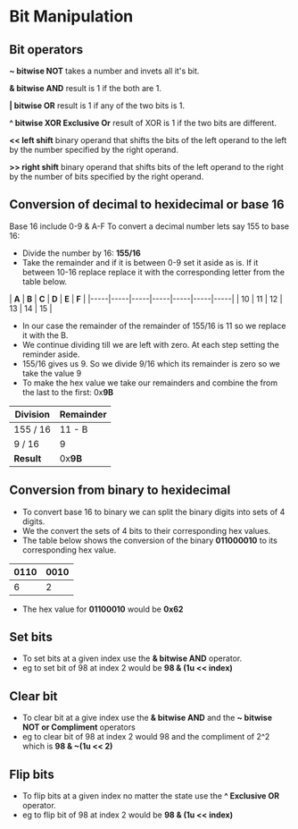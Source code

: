 # Bit Manipulation

## Bit operators


**~ bitwise NOT** takes a number and invets all it's bit.

**& bitwise AND** result is 1 if the both are 1.

**| bitwise OR** result is 1 if any of the two bits is 1.

**^ bitwise XOR Exclusive Or** result of XOR is 1 if the two bits are different.

**<< left shift** binary operand that shifts the bits of the left operand to the left by the number specified by the right operand.

**>> right shift** binary operand that shifts bits of the left operand to the right by the number of bits specified by the right operand.


## Conversion of decimal to hexidecimal or base 16
Base 16 include 0-9 & A-F
To convert a decimal number lets say 155 to base 16: 
* Divide the number by 16: **155/16**
* Take the remainder and if it is between 0-9 set it aside as is. If it between 10-16 replace replace it with the corresponding letter from the table below.

| **A** | **B** | **C** | **D** | **E** | **F** |
|-----|-----|-----|-----|-----|-----|-----|
| 10  | 11  | 12  | 13  | 14  | 15  |

* In our case the remainder of the remainder of 155/16 is 11 so we replace it with the B.
* We continue dividing till we are left with zero. At each step setting the reminder aside.
* 155/16 gives us 9. So we divide 9/16 which its remainder is zero so we take the value 9
* To make the hex value we take our remainders and combine the from the last to the first: 0x**9B**

| **Division** | **Remainder** |
| ---------| ----------|
| 155 / 16 | 11 - B    |
| 9 / 16   | 9         |
| **Result** | 0x**9B** |

## Conversion from binary to hexidecimal
* To convert base 16 to binary we can split the binary digits into sets of 4 digits.
* We the convert the sets of 4 bits to their corresponding hex values.
* The table below shows the conversion of the binary **011000010** to its corresponding hex value.

| **0110** | **0010** |
| ---------| -------- |
|     6    |     2    |

* The hex value for **01100010** would be **0x62**

## Set bits
* To set bits at a given index use the **& bitwise AND** operator.
* eg to set bit of 98 at index 2 would be **98 & (1u << index)**

## Clear bit
* To clear bit at a give index use the **& bitwise AND** and the **~ bitwise NOT or Compliment** operators
* eg to clear bit of 98 at index 2 would 98 and the compliment of 2^2 which is **98 & ~(1u << 2)**

## Flip bits
* To flip bits at a given index no matter the state use the **^ Exclusive OR** operator.
* eg to flip bit of 98 at index 2 would be **98 & (1u << index)**

